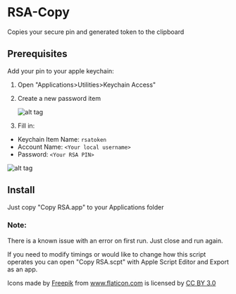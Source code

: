 # RSA-Copy
Copies your secure pin and generated token to the clipboard

## Prerequisites
Add your pin to your apple keychain:

1. Open "Applications>Utilities>Keychain Access"
2. Create a new password item

    ![alt tag](https://raw.github.com/dustingraves/RSA-Copy/master/NewItem.png)

3. Fill in:
  - Keychain Item Name: `rsatoken`
  - Account Name: `<Your local username>`
  - Password: `<Your RSA PIN>`

  ![alt tag](https://raw.github.com/dustingraves/RSA-Copy/master/SavePin.png)

## Install

Just copy "Copy RSA.app" to your Applications folder

### Note:

There is a known issue with an error on first run. Just close and run again.

If you need to modify timings or would like to change how this script operates you can open "Copy RSA.scpt" with Apple Script Editor and Export as an app.

<div>Icons made by <a href="http://www.freepik.com" title="Freepik">Freepik</a> from <a href="http://www.flaticon.com" title="Flaticon">www.flaticon.com</a>             is licensed by <a href="http://creativecommons.org/licenses/by/3.0/" title="Creative Commons BY 3.0">CC BY 3.0</a></div>

